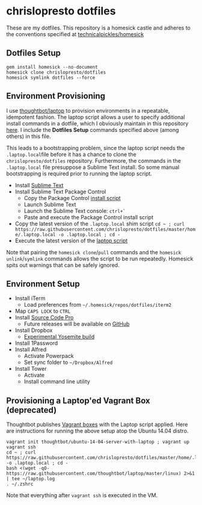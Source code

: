 # chrislopresto dotfiles

These are my dotfiles. This repository is a homesick castle and adheres to the conventions specified at [technicalpickles/homesick](https://github.com/technicalpickles/homesick)

## Dotfiles Setup

```
gem install homesick --no-document
homesick clone chrislopresto/dotfiles
homesick symlink dotfiles --force
```

## Environment Provisioning

I use [thoughtbot/laptop](https://github.com/thoughtbot/laptop) to provision environments in a repeatable, idempotent fashion. The laptop script allows a user to specify additional install commands in a dotfile, which I obviously maintain in this repository [here](https://github.com/chrislopresto/dotfiles/blob/master/home/.laptop.local). I include the **Dotfiles Setup** commands specified above (among others) in this file.

This leads to a bootstrapping problem, since the laptop script needs the `.laptop.local`file before it has a chance to clone the `chrislopresto/dotfiles` repository. Furthermore, the commands in the `.laptop.local` file presuppose a Sublime Text install. So some manual bootstrapping is required prior to running the laptop script.

- Install [Sublime Text](http://www.sublimetext.com/3)
- Install Sublime Text Package Control
    - Copy the Package Control [install script](https://sublime.wbond.net/installation#st3)
    - Launch Sublime Text
    - Launch the Sublime Text console: ``ctrl+` ``
    - Paste and execute the Package Control install script
- Copy the latest version of the `.laptop.local` shim script
    `cd ~ ; curl https://raw.githubusercontent.com/chrislopresto/dotfiles/master/home/.laptop.local -o .laptop.local ; cd -`
- Execute the latest version of the [laptop script](https://github.com/thoughtbot/laptop)

Note that pairing the `homesick clone`/`pull` commands and the `homesick unlink`/`symlink` commands allows the script to be run repeatedly. Homesick spits out warnings that can be safely ignored.

## Environment Setup

- Install iTerm
    - Load preferences from `~/.homesick/repos/dotfiles/iterm2`
- Map `CAPS LOCK` to `CTRL`
- Install [Source Code Pro](http://sourceforge.net/projects/sourcecodepro.adobe/files/latest/download)
    - Future releases will be available on [GitHub](https://github.com/adobe-fonts/source-code-pro/releases)
- Install Dropbox
    - [Experimental Yosemite build](https://forums.dropbox.com/topic.php?id=121664)
- Install 1Password
- Install Alfred
    - Activate Powerpack
    - Set sync folder to `~/Dropbox/Alfred`
- Install Tower
    - Activate
    - Install command line utility

## Provisioning a Laptop'ed Vagrant Box (deprecated)

Thoughtbot publishes [Vagrant boxes](https://github.com/thoughtbot/laptop#laptoped-linux-vagrant-boxes) with the Laptop script applied. Here are instructions for running the above setup atop the Ubuntu 14.04 distro.

```
vagrant init thoughtbot/ubuntu-14-04-server-with-laptop ; vagrant up
vagrant ssh
cd ~ ; curl https://raw.githubusercontent.com/chrislopresto/dotfiles/master/home/.laptop.local -o .laptop.local ; cd -
bash <(wget -qO- https://raw.githubusercontent.com/thoughtbot/laptop/master/linux) 2>&1 | tee ~/laptop.log
. ~/.zshrc
```

Note that everything after `vagrant ssh` is executed in the VM.
